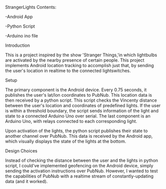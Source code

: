 StrangerLights
Contents:

-Android App

-Python Script

-Arduino ino file


Introduction

This is a project inspired by the show 'Stranger Things,'in which lightbulbs are activated by the nearby presence of certain people. This project implements Android location tracking to accomplish just that, by sending the user's location in realtime to the connected lightswitches.

Setup

The primary component is the Android device. Every 0.75 seconds, it publishes the user's lat/lon coordinates to PubNub. This location data is then received by a python script. This script checks the Vincenty distance between the user's location and coordinates of predefined lights. If the user is within a threshold boundary, the script sends information of the light and state to a connected Arduino Uno over serial.
The last component is an Arduino Uno, with relays connected to each corresponding light.

Upon activation of the lights, the python script publishes their state to another channel over PubNub. This data is received by the Android app, which visually displays the state of the lights at the bottom.

Design Choices

Instead of checking the distance between the user and the lights in python script, I could've implemented geofencing on the Android device, simply sending the activation instructions over PubNub. However, I wanted to test the capabilities of PubNub with a realtime stream of constantly-updating data (and it worked). 